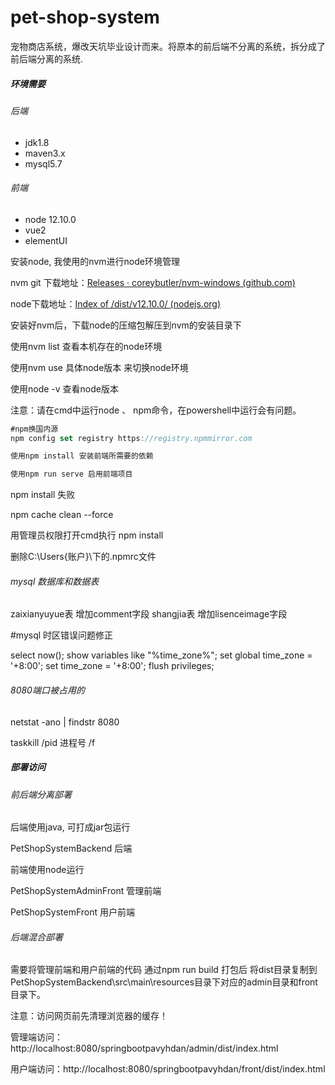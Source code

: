 # pet-shop-system
宠物商店系统，爆改天坑毕业设计而来。将原本的前后端不分离的系统，拆分成了前后端分离的系统.





##### 环境需要

###### 后端

- jdk1.8
- maven3.x
- mysql5.7



###### 前端

- node 12.10.0
- vue2
- elementUI

安装node, 我使用的nvm进行node环境管理

nvm git 下载地址：[Releases · coreybutler/nvm-windows (github.com)](https://github.com/coreybutler/nvm-windows/releases)

node下载地址：[Index of /dist/v12.10.0/ (nodejs.org)](https://nodejs.org/dist/v12.10.0/)

安装好nvm后，下载node的压缩包解压到nvm的安装目录下

使用nvm list 查看本机存在的node环境

使用nvm use 具体node版本 来切换node环境

使用node -v 查看node版本

注意：请在cmd中运行node 、 npm命令，在powershell中运行会有问题。



```js
#npm换国内源
npm config set registry https://registry.npmmirror.com

使用npm install 安装前端所需要的依赖

使用npm run serve 启用前端项目
```

npm install 失败

npm cache clean --force

用管理员权限打开cmd执行 npm install

删除C:\Users\{账户}\下的.npmrc文件

###### mysql 数据库和数据表

zaixianyuyue表 增加comment字段
shangjia表 增加lisenceimage字段



#mysql 时区错误问题修正

select now();
show variables like "%time_zone%";
set global time_zone = '+8:00'; 
set time_zone = '+8:00'; 
flush privileges;





###### 8080端口被占用的

netstat -ano | findstr 8080

taskkill /pid  进程号 /f







##### 部署访问



###### 前后端分离部署

后端使用java, 可打成jar包运行

PetShopSystemBackend 后端

前端使用node运行

PetShopSystemAdminFront 管理前端

PetShopSystemFront 用户前端





###### 后端混合部署

需要将管理前端和用户前端的代码 通过npm run build 打包后 将dist目录复制到PetShopSystemBackend\src\main\resources目录下对应的admin目录和front目录下。

注意：访问网页前先清理浏览器的缓存！

管理端访问：http://localhost:8080/springbootpavyhdan/admin/dist/index.html

用户端访问：http://localhost:8080/springbootpavyhdan/front/dist/index.html



